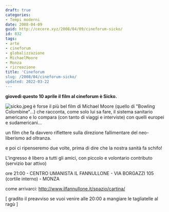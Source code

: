 ```yaml
---
draft: true
categories:
- Tempi moderni
date: 2008-04-09
guid: http://cecere.xyz/2008/04/09/cineforum-sicko/
id: 832
tags:
- arte
- cineforum
- globalizzazione
- MichaelMoore
- Monza
- ricreazione
title: 'Cineforum
slug: /2008/04/cineforum-sicko/
updated: 2022-03-22
---
```


**giovedì questo 10 aprile il film al cineforum è Sicko.**

<img src='http://cecere.xyz/wp-content/uploads/sites/3/2008/04/sicko.jpeg' alt='sicko.jpeg' align="left" />è forse il più bel film di Michael Moore (quello di "Bowling Colombine"…) che racconta, come solo lui sa fare, il sistema sanitario americano e lo compara (con tanto di viaggi e interviste) con quelli europei e sudamericani…
  
un film che fa davvero riflettere sulla direzione fallimentare del neo-liberismo ad oltranza.
  
e poi ci ripenseremo due volte, prima di dire che la nostra sanità fa schifo!

L'ingresso è libero a tutti gli amici, con piccolo e volontario contributo (servizio bar attivo)
  
ore 21:00 - CENTRO UMANISTA IL FANNULLONE - VIA BORGAZZI 105 (cortile interno) - MONZA
  
come arrivarci: <http://www.ilfannullone.it/spazio/cartina/>

[ gradito il preavviso se vuoi venire alle 20:00 a mangiare le tagliatelle al ragù ]